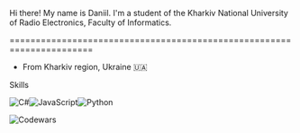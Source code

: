 Hi there! My name is Daniil.
I'm a student of the Kharkiv National University of Radio Electronics, Faculty of Informatics.

======================================================================

* From Kharkiv region, Ukraine 🇺🇦



Skills

![C#](https://img.shields.io/badge/c%23-%23239120.svg?style=for-the-badge&logo=c-sharp&logoColor=white)![JavaScript](https://img.shields.io/badge/javascript-%23323330.svg?style=for-the-badge&logo=javascript&logoColor=%23F7DF1E)![Python](https://img.shields.io/badge/python-3670A0?style=for-the-badge&logo=python&logoColor=ffdd54)

![Codewars](https://www.codewars.com/users/hardtry_samurai/badges/large)
